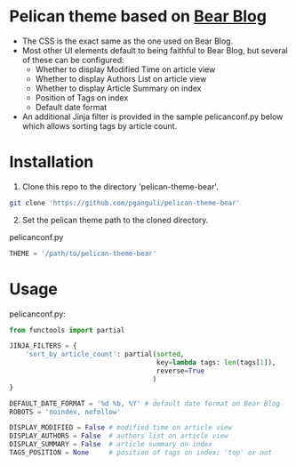 # Pelican theme based on [Bear Blog](https://bearblog.dev)

- The CSS is the exact same as the one used on Bear Blog.
- Most other UI elements default to being faithful to Bear Blog,
  but several of these can be configured:
    - Whether to display Modified Time on article view
    - Whether to display Authors List on article view
    - Whether to display Article Summary on index
    - Position of Tags on index
    - Default date format
- An additional Jinja filter is provided in the sample pelicanconf.py below
  which allows sorting tags by article count.

# Installation

1. Clone this repo to the directory 'pelican-theme-bear'.

```sh
git clone 'https://github.com/pganguli/pelican-theme-bear'
```

2. Set the pelican theme path to the cloned directory.

pelicanconf.py

```python
THEME = '/path/to/pelican-theme-bear'
```

# Usage

pelicanconf.py:

```python
from functools import partial

JINJA_FILTERS = {
    'sort_by_article_count': partial(sorted,
                                     key=lambda tags: len(tags[1]),
                                     reverse=True
                                    )
}

DEFAULT_DATE_FORMAT = '%d %b, %Y' # default date format on Bear Blog
ROBOTS = 'noindex, nofollow'

DISPLAY_MODIFIED = False # modified time on article view
DISPLAY_AUTHORS = False  # authors list on article view
DISPLAY_SUMMARY = False  # article summary on index
TAGS_POSITION = None     # position of tags on index; 'top' or not
```
